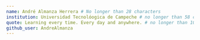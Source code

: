 ```yaml
---
name: André Almanza Herrera # No longer than 28 characters
institution: Universidad Tecnolóogica de Campeche # no longer than 58 characters
quote: Learning every time. Every day and anywhere. # no longer than 100 characters, avoid using quotes(") to guarantee the format remains the same.
github_user: AndreAlmanza
---
```

